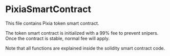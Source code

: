 # PixiaSmartContract

This file contains Pixia token smart contract.

The token smart contract is initialized with a 99% fee to prevent snipers. Once the contract is stable, normal fee will apply.

Note that all functions are explained inside the solidity smart contract code.